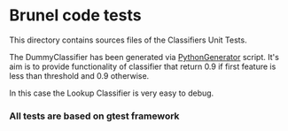# Brunel code tests
This directory contains sources files of the Classifiers Unit Tests.

The DummyClassifier has been generated via [PythonGenerator](PythonGenerator) script.
It's aim is to provide functionality of classifier that return 0.9 if first feature is less than threshold and 0.9 otherwise. 

In this case the Lookup Classifier is very easy to debug. 

### All tests are based on gtest framework 
